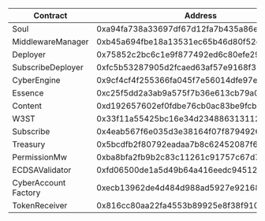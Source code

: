 | Contract             | Address                                    |
| -------------------- | ------------------------------------------ |
| Soul                 | 0xa94fa738a33697df67d12fa7b435a86ee1ae5667 |
| MiddlewareManager    | 0xb45a694fbe18a13531ec65b46d80f52cfadcfdba |
| Deployer             | 0x75852c2bc6c1e9f877492ed6c80efe29a78caab4 |
| SubscribeDeployer    | 0xfc5b53287905d2fcaed63af57e9168f37cbf8423 |
| CyberEngine          | 0x9cf4cf4f255366fa045f7e56014dfe97ecce6d41 |
| Essence              | 0xc25f5dd2a3ab9a575f7b36e613cb79a03214cec8 |
| Content              | 0xd192657602ef0fdbe76cb0ac83be9fcb6af4940c |
| W3ST                 | 0x33f11a55425bc16e34d2348863131122b20c02b1 |
| Subscribe            | 0x4eab567f6e035d3e38164f07f8794926bc46d430 |
| Treasury             | 0x5bcdfb2f80792eadaa7b8c62452087f6bb945239 |
| PermissionMw         | 0xba8bfa2fb9b2c83c11261c91757c67d73a2e302d |
| ECDSAValidator       | 0xfd06500de1a5d49b64a416eedc9451218f8ab78e |
| CyberAccount Factory | 0xecb13962de4d484d988ad5927e92168bed1ac3ce |
| TokenReceiver        | 0x816cc80aa22fa4553b89925e8f38f910010ec5ed |
